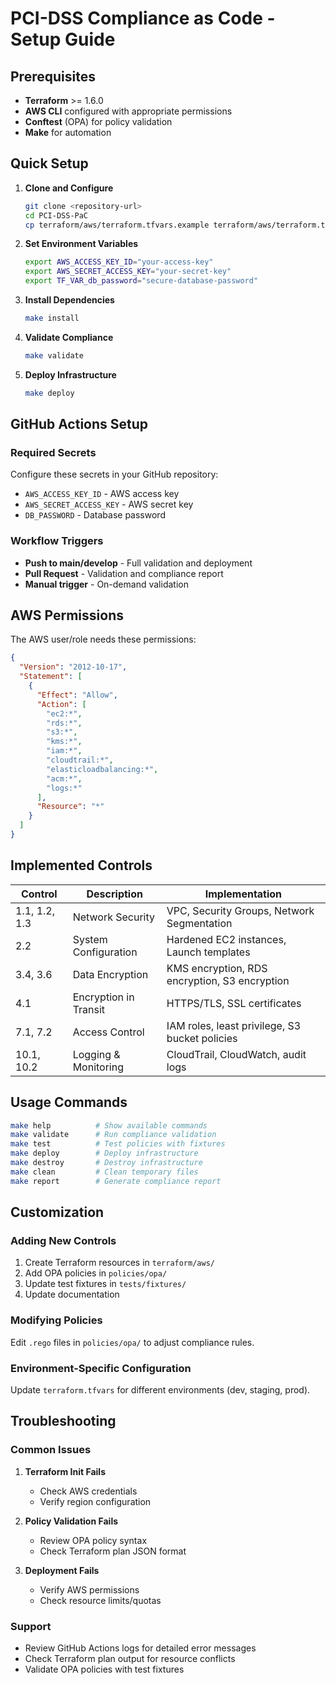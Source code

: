 # PCI-DSS Compliance as Code - Setup Guide

## Prerequisites

- **Terraform** >= 1.6.0
- **AWS CLI** configured with appropriate permissions
- **Conftest** (OPA) for policy validation
- **Make** for automation

## Quick Setup

1. **Clone and Configure**
   ```bash
   git clone <repository-url>
   cd PCI-DSS-PaC
   cp terraform/aws/terraform.tfvars.example terraform/aws/terraform.tfvars
   ```

2. **Set Environment Variables**
   ```bash
   export AWS_ACCESS_KEY_ID="your-access-key"
   export AWS_SECRET_ACCESS_KEY="your-secret-key"
   export TF_VAR_db_password="secure-database-password"
   ```

3. **Install Dependencies**
   ```bash
   make install
   ```

4. **Validate Compliance**
   ```bash
   make validate
   ```

5. **Deploy Infrastructure**
   ```bash
   make deploy
   ```

## GitHub Actions Setup

### Required Secrets

Configure these secrets in your GitHub repository:

- `AWS_ACCESS_KEY_ID` - AWS access key
- `AWS_SECRET_ACCESS_KEY` - AWS secret key  
- `DB_PASSWORD` - Database password

### Workflow Triggers

- **Push to main/develop** - Full validation and deployment
- **Pull Request** - Validation and compliance report
- **Manual trigger** - On-demand validation

## AWS Permissions

The AWS user/role needs these permissions:

```json
{
  "Version": "2012-10-17",
  "Statement": [
    {
      "Effect": "Allow",
      "Action": [
        "ec2:*",
        "rds:*",
        "s3:*",
        "kms:*",
        "iam:*",
        "cloudtrail:*",
        "elasticloadbalancing:*",
        "acm:*",
        "logs:*"
      ],
      "Resource": "*"
    }
  ]
}
```

## Implemented Controls

| Control | Description | Implementation |
|---------|-------------|----------------|
| 1.1, 1.2, 1.3 | Network Security | VPC, Security Groups, Network Segmentation |
| 2.2 | System Configuration | Hardened EC2 instances, Launch templates |
| 3.4, 3.6 | Data Encryption | KMS encryption, RDS encryption, S3 encryption |
| 4.1 | Encryption in Transit | HTTPS/TLS, SSL certificates |
| 7.1, 7.2 | Access Control | IAM roles, least privilege, S3 bucket policies |
| 10.1, 10.2 | Logging & Monitoring | CloudTrail, CloudWatch, audit logs |

## Usage Commands

```bash
make help          # Show available commands
make validate      # Run compliance validation
make test          # Test policies with fixtures
make deploy        # Deploy infrastructure
make destroy       # Destroy infrastructure
make clean         # Clean temporary files
make report        # Generate compliance report
```

## Customization

### Adding New Controls

1. Create Terraform resources in `terraform/aws/`
2. Add OPA policies in `policies/opa/`
3. Update test fixtures in `tests/fixtures/`
4. Update documentation

### Modifying Policies

Edit `.rego` files in `policies/opa/` to adjust compliance rules.

### Environment-Specific Configuration

Update `terraform.tfvars` for different environments (dev, staging, prod).

## Troubleshooting

### Common Issues

1. **Terraform Init Fails**
   - Check AWS credentials
   - Verify region configuration

2. **Policy Validation Fails**
   - Review OPA policy syntax
   - Check Terraform plan JSON format

3. **Deployment Fails**
   - Verify AWS permissions
   - Check resource limits/quotas

### Support

- Review GitHub Actions logs for detailed error messages
- Check Terraform plan output for resource conflicts
- Validate OPA policies with test fixtures